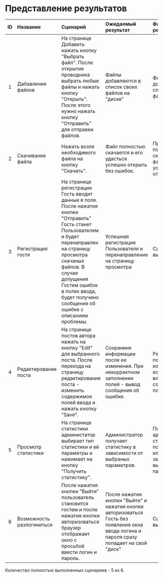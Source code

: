 # Представление результатов

| ID | Название | Сценарий | Ожидаемый результат | Фактический результат | Оценка |
|:---:|:---|:---|:---|:---|:---|
| 1 |Дабавление файлов | На странице Добавить нажать кнопку "Выбрать файл". После открытия проводника выбрать любые файлы и нажать кнопку "Открыть". После этого нужно нажать кнопку "Отправить" для отправки файлов. |Файлы добавляются в список своих файлов на "диске"| Файлы успешно добавились в список своих файлов| Сценарий выполнен. |
| 2 | Скачивание файла | Нажать возле необходимого файла на кнопку "Скачать". | Файл полностью скачается и его удасться успешно открыть без ошибок.| Происходит полное скачивание файла и его успешное открытие| Сценарий выполнен. |
| 3 | Регистрация гостя | На странице регистрации Гость вводит данные в поля. После нажатия кнопки "Отправить" Гость станет Пользователем и будет перенаправлен на страницу просмотра скачаных файлов. В случае допущения Гостем ошибок в полях ввода, будет получено сообщение об ошибке с описанием проблемы. | Успешная регистрация Пользователя и перенаправление на страницу просмотра| Сценарий выполнен. |
| 4 | Редактирование поста | На странице постов автора нажать на кнопку "Edit" для выбранного поста. После перехода на страницу редактирования поста - изменить содержимое полей ввода и нажать кнопку "Save". | Сохранине информации после ее изменения. При некорректном заполнении полей - вывод сообщения об ошибке. | Редактирование поста работает корректно, но есть возможность сохранить пустой пост. | Сценарий не выполнен. |
| 5 | Просмотр статистики | На странице статистики администатор выбирает тип статистики и её параметры и нажимает на кнопку "Получить статистику". | Администратор получает статистику в зависимости от выбраных параметров.| Получение администратором статистики по пользователям или файлам в зависимости от выбраных параметров | Сценарий выполнен. |
| 6 | Возможность разлогиниться | После нажатия кнопки "Выйти" пользователь становится гостем и после нажатия кнопки авторизоваться браузер отображает окно с просьбой ввести логин и пароль.| После нажатия кнопки "Выйти" и нажатия кнопки авторизоваться Гость без появления окна ввода логина и пароля сразу попадает на свой "диск"| Сценарий не выполнен. |

Количество полностью выполненных сценариев - 5 из 6.
